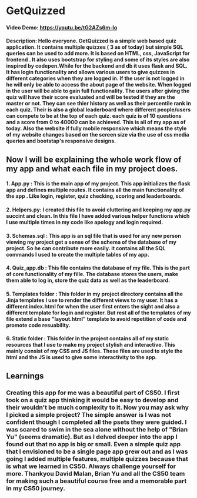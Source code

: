 # GetQuizzed
#### Video Demo:  https://youtu.be/tG2AZs6m-Io
#### Description: Hello everyone. GetQuizzed is a simple web based quiz application. It contains multiple quizzes ( 3 as of today) but simple SQL queries can be used to add more. It is based on HTML, css, JavaScript for frontend . It also uses bootstrap for styling and some of its styles are also inspired by codepen.While for the backend and db it uses flask and SQL. It has login functionality and allows various users to give quizzes in different categories when they are logged in. If the user is not logged in he will only be able to access the about page of the website. When logged in the user will be able to gain full functionality. The users after giving the quiz will have their score evaluated and will be tested if they are the master or not. They can see thier history as well as their percentile rank in each quiz. Their is also a global leaderboard where different people/users can compete to be at the top of each quiz. each quiz is of 10 questions and a score from 0 to 40000 can be achieved. This is all of my app as of today. Also the website if fully mobile responsive which means the style of my website changes based on the screen size via the use of css media queries and bootstap's responsive designs.

## Now I will be explaining the whole work flow of my app and what each file in my project does.

#### 1. App.py : This is the main app of my project. This app initializes the flask app and defines multiple routes. It contains all the main functionality of the app . Like login, register, quiz checking, scoring and leaderboards. 

#### 2. Helpers.py: I created this file to avoid cluttering and keeping my app.py succint and clean. In this file I have added various helper functions which I use multiple times in my code like apology and login required.

#### 3. Schemas.sql : This app is an sql file that is used for any new person viewing my project get a sense of the schema of the database of my project. So he can contribute more easily. it contains all the SQL commands I used to create the multiple tables of my app.

#### 4. Quiz_app.db : This file contains the database of my file. This is the part of core functionality of my fille. The database stores the users, make them able to log in, store the quiz data as well as the leaderboard.

#### 5. Templates folder : This folder in my project directory contains all the Jinja templates I use to render the different views to my user. It has a different index.html for when the user first enters the sight and also a different template for login and register. But rest all of the templates of my file extend a base "layout.html" template to avoid repetition of code and promote code resuability.

#### 6. Static folder : This folder in the project contains all of my static resources that I use to make my project stylish and interactive. This mainly consist of my CSS and JS files. These files are used to style the html and the JS is used to give some interactivity to the app.

## Learnings

### Creating this app for me was a beautiful part of CS50. I first took on a quiz app thinking it would be easy to develop and their wouldn't be much complexity to it. Now you may ask why I picked a simple project? The simple answer is I was not confident though I completed all the psets they were guided. I was scared to swim in the sea alone without the help of "Brian Yu" (seems dramatic). But as I delved deeper into the app I found out that no app is big or small. Even a simple quiz app that I envisioned to be a single page app grew out and as I was going I added multiple features, multiple quizzes because that is what we learned in CS50. Always challenge yourself for more. Thankyou David Malan, Brian Yu and all the CS50 team for making such a beautiful course free and a memorable part in my CS50 journey. 


